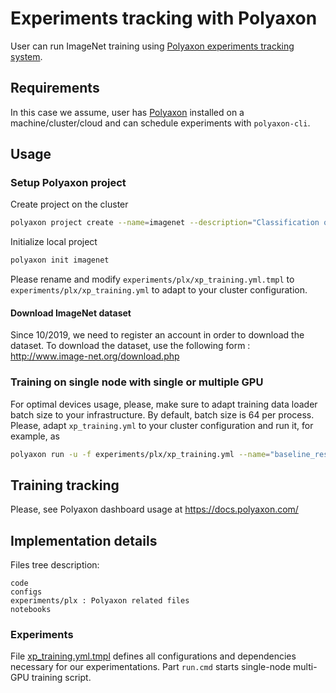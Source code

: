 # Experiments tracking with Polyaxon

User can run ImageNet training using [Polyaxon experiments tracking system](https://polyaxon.com/).

## Requirements

In this case we assume, user has [Polyaxon](https://polyaxon.com/) installed on a machine/cluster/cloud and can schedule experiments with `polyaxon-cli`.

## Usage

### Setup Polyaxon project

Create project on the cluster

```bash
polyaxon project create --name=imagenet --description="Classification on ImageNet"
```

Initialize local project

```bash
polyaxon init imagenet
```

Please rename and modify `experiments/plx/xp_training.yml.tmpl` to `experiments/plx/xp_training.yml`
to adapt to your cluster configuration.

#### Download ImageNet dataset

Since 10/2019, we need to register an account in order to download the dataset.
To download the dataset, use the following form : http://www.image-net.org/download.php

### Training on single node with single or multiple GPU

For optimal devices usage, please, make sure to adapt training data loader batch size to your infrastructure.
By default, batch size is 64 per process. Please, adapt `xp_training.yml` to your cluster configuration and run it, for example, as

```bash
polyaxon run -u -f experiments/plx/xp_training.yml --name="baseline_resnet50" --tags=train,resnet50
```

## Training tracking

Please, see Polyaxon dashboard usage at https://docs.polyaxon.com/

## Implementation details

Files tree description:

```
code
configs
experiments/plx : Polyaxon related files
notebooks
```

### Experiments

File [xp_training.yml.tmpl](experiments/mlflow/xp_training.yml.tmpl) defines all configurations and dependencies
necessary for our experimentations. Part `run.cmd` starts single-node multi-GPU training script.
